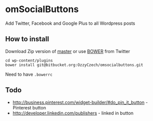 # omSocialButtons

Add Twitter, Facebook and Google Plus to all Wordpress posts

## How to install

Download Zip version of [master](https://bitbucket.org/OzzyCzech/omsocialbuttons/get/master.zip) or use
[BOWER](http://twitter.github.com/bower/) from Twitter

    cd wp-content/plugins
    bower install git@bitbucket.org:OzzyCzech/omsocialbuttons.git

Need to have `.bowerrc`

Todo
----
- http://business.pinterest.com/widget-builder/#do_pin_it_button - Pinterest button
- http://developer.linkedin.com/publishers - linked in button